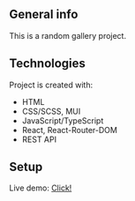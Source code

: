 ## General info

This is a random gallery project.

## Technologies

Project is created with:

- HTML
- CSS/SCSS, MUI
- JavaScript/TypeScript
- React, React-Router-DOM
- REST API

## Setup

Live demo: <a href='https://shimmering-empanada-e88d54.netlify.app/'>Click!</a>
